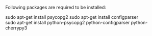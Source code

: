 Following packages are required to be installed:

sudo apt-get install psycopg2 
sudo apt-get install configparser  
sudo apt-get install python-psycopg2 python-configparser python-cherrypy3  

